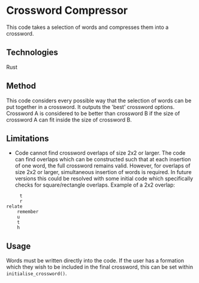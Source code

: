 # Crossword Compressor

This code takes a selection of words and compresses them into a crossword.

## Technologies

Rust

## Method

This code considers every possible way that the selection of words can be put together in a crossword. It outputs the 'best' crossword options. Crossword A is considered to be better than crossword B if the size of crossword A can fit inside the size of crossword B.

## Limitations

* Code cannot find crossword overlaps of size 2x2 or larger. The code can find overlaps which can be constructed such that at each insertion of one word, the full crossword remains valid. However, for overlaps of size 2x2 or larger, simultaneous insertion of words is required. In future versions this could be resolved with some initial code which specifically checks for square/rectangle overlaps. Example of a 2x2 overlap:

```
     t
     r
relate
    remember
    u
    t
    h
```

## Usage

Words must be written directly into the code.
If the user has a formation which they wish to be included in the final crossword, this can be set within
`initialise_crossword()`.

